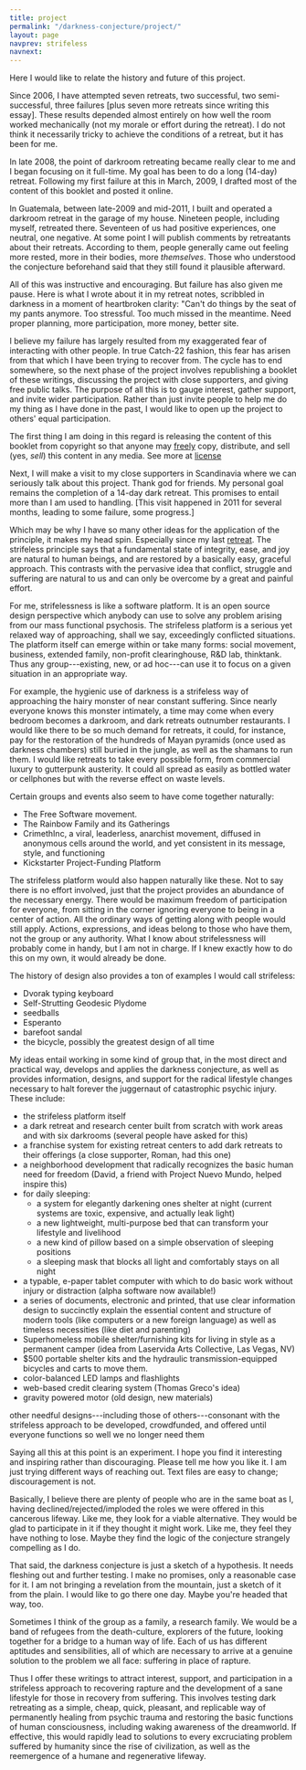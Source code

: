 ```yaml
---
title: project
permalink: "/darkness-conjecture/project/"
layout: page
navprev: strifeless
navnext: 
---
```


Here I would like to relate the history and future of this project.

Since 2006, I have attempted seven retreats, two successful, two semi- successful, three failures \[plus seven more retreats since writing this essay\]. These results depended almost entirely on how well the room worked mechanically (not my morale or effort during the retreat). I do not think it necessarily tricky to achieve the conditions of a retreat, but it has been for me.

In late 2008, the point of darkroom retreating became really clear to me and I began focusing on it full-time. My goal has been to do a long (14-day) retreat. Following my first failure at this in March, 2009, I drafted most of the content of this booklet and posted it online.

In Guatemala, between late-2009 and mid-2011, I built and operated a darkroom retreat in the garage of my house. Nineteen people, including myself, retreated there. Seventeen of us had positive experiences, one neutral, one negative. At some point I will publish comments by retreatants about their retreats. According to them, people generally came out feeling more rested, more in their bodies, more _themselves_. Those who understood the conjecture beforehand said that they still found it plausible afterward.

All of this was instructive and encouraging. But failure has also given me pause. Here is what I wrote about it in my retreat notes, scribbled in darkness in a moment of heartbroken clarity: "Can't do things by the seat of my pants anymore. Too stressful. Too much missed in the meantime. Need proper planning, more participation, more money, better site.

I believe my failure has largely resulted from my exaggerated fear of interacting with other people. In true Catch-22 fashion, this fear has arisen from that which I have been trying to recover from. The cycle has to end somewhere, so the next phase of the project involves republishing a booklet of these writings, discussing the project with close supporters, and giving free public talks. The purpose of all this is to gauge interest, gather support, and invite wider participation. Rather than just invite people to help me do my thing as I have done in the past, I would like to open up the project to others' equal participation.

The first thing I am doing in this regard is releasing the content of this booklet from copyright so that anyone may [freely](http://copyheart.org/) copy, distribute, and sell (yes, _sell_) this content in any media. See more at [license](/about/license)

Next, I will make a visit to my close supporters in Scandinavia where we can seriously talk about this project. Thank god for friends. My personal goal remains the completion of a 14-day dark retreat. This promises to entail more than I am used to handling. \[This visit happened in 2011 for several months, leading to some failure, some progress.\]

Which may be why I have so many other ideas for the application of the principle, it makes my head spin. Especially since my last [retreat](/reports/6-day-retreat/). The strifeless principle says that a fundamental state of integrity, ease, and joy are natural to human beings, and are restored by a basically easy, graceful approach. This contrasts with the pervasive idea that conflict, struggle and suffering are natural to us and can only be overcome by a great and painful effort.

For me, strifelessness is like a software platform. It is an open source design perspective which anybody can use to solve any problem arising from our mass functional psychosis. The strifeless platform is a serious yet relaxed way of approaching, shall we say, exceedingly conflicted situations. The platform itself can emerge within or take many forms: social movement, business, extended family, non-profit clearinghouse, R&amp;D lab, thinktank. Thus any group---existing, new, or ad hoc---can use it to focus on a given situation in an appropriate way.

For example, the hygienic use of darkness is a strifeless way of approaching the hairy monster of near constant suffering. Since nearly everyone knows this monster intimately, a time may come when every bedroom becomes a darkroom, and dark retreats outnumber restaurants. I would like there to be so much demand for retreats, it could, for instance, pay for the restoration of the hundreds of Mayan pyramids (once used as darkness chambers) still buried in the jungle, as well as the shamans to run them. I would like retreats to take every possible form, from commercial luxury to gutterpunk austerity. It could all spread as easily as bottled water or cellphones but with the reverse effect on waste levels.

Certain groups and events also seem to have come together naturally:

* The Free Software movement.
* The Rainbow Family and its Gatherings
* CrimethInc, a viral, leaderless, anarchist movement, diffused in anonymous cells around the world, and yet consistent in its message, style, and functioning
* Kickstarter Project-Funding Platform

The strifeless platform would also happen naturally like these. Not to say there is no effort involved, just that the project provides an abundance of the necessary energy. There would be maximum freedom of participation for everyone, from sitting in the corner ignoring everyone to being in a center of action. All the ordinary ways of getting along with people would still apply. Actions, expressions, and ideas belong to those who have them, not the group or any authority. What I know about strifelessness will probably come in handy, but I am not in charge. If I knew exactly how to do this on my own, it would already be done.

The history of design also provides a ton of examples I would call strifeless:

* Dvorak typing keyboard
* Self-Strutting Geodesic Plydome
* seedballs
* Esperanto
* barefoot sandal
* the bicycle, possibly the greatest design of all time

My ideas entail working in some kind of group that, in the most direct and practical way, develops and applies the darkness conjecture, as well as provides information, designs, and support for the radical lifestyle changes necessary to halt forever the juggernaut of catastrophic psychic injury. These include:

* the strifeless platform itself
* a dark retreat and research center built from scratch with work areas and with six darkrooms (several people have asked for this)
* a franchise system for existing retreat centers to add dark retreats to their offerings (a close supporter, Roman, had this one)
* a neighborhood development that radically recognizes the basic human need for freedom (David, a friend with Project Nuevo Mundo, helped inspire this)
* for daily sleeping: 
    * a system for elegantly darkening ones shelter at night (current systems are toxic, expensive, and actually leak light)
    * a new lightweight, multi-purpose bed that can transform your lifestyle and livelihood
    * a new kind of pillow based on a simple observation of sleeping positions
    * a sleeping mask that blocks all light and comfortably stays on all night
* a typable, e-paper tablet computer with which to do basic work without injury or distraction (alpha software now available!)
* a series of documents, electronic and printed, that use clear information design to succinctly explain the essential content and structure of modern tools (like computers or a new foreign language) as well as timeless necessities (like diet and parenting)
* Superhomeless mobile shelter/furnishing kits for living in style as a permanent camper (idea from Laservida Arts Collective, Las Vegas, NV)
* $500 portable shelter kits and the hydraulic transmission-equipped bicycles and carts to move them.
* color-balanced LED lamps and flashlights
* web-based credit clearing system (Thomas Greco's idea)
* gravity powered motor (old design, new materials)

other needful designs---including those of others---consonant with the strifeless approach to be developed, crowdfunded, and offered until everyone functions so well we no longer need them

Saying all this at this point is an experiment. I hope you find it interesting and inspiring rather than discouraging. Please tell me how you like it. I am just trying different ways of reaching out. Text files are easy to change; discouragement is not.

Basically, I believe there are plenty of people who are in the same boat as I, having declined/rejected/imploded the roles we were offered in this cancerous lifeway. Like me, they look for a viable alternative. They would be glad to participate in it if they thought it might work. Like me, they feel they have nothing to lose. Maybe they find the logic of the conjecture strangely compelling as I do.

That said, the darkness conjecture is just a sketch of a hypothesis. It needs fleshing out and further testing. I make no promises, only a reasonable case for it. I am not bringing a revelation from the mountain, just a sketch of it from the plain. I would like to go there one day. Maybe you're headed that way, too.

Sometimes I think of the group as a family, a research family. We would be a band of refugees from the death-culture, explorers of the future, looking together for a bridge to a human way of life. Each of us has different aptitudes and sensibilities, all of which are necessary to arrive at a genuine solution to the problem we all face: suffering in place of rapture.

Thus I offer these writings to attract interest, support, and participation in a strifeless approach to recovering rapture and the development of a sane lifestyle for those in recovery from suffering. This involves testing dark retreating as a simple, cheap, quick, pleasant, and replicable way of permanently healing from psychic trauma and restoring the basic functions of human consciousness, including waking awareness of the dreamworld. If effective, this would rapidly lead to solutions to every excruciating problem suffered by humanity since the rise of civilization, as well as the reemergence of a humane and regenerative lifeway.


